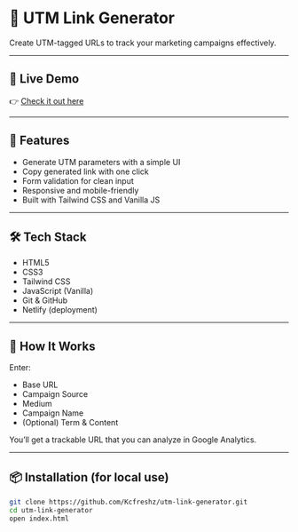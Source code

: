# 🧩 UTM Link Generator

Create UTM-tagged URLs to track your marketing campaigns effectively.

---

## 🚀 Live Demo

👉 [Check it out here](https://utmgenerate.netlify.app/)

---

## 📌 Features

- Generate UTM parameters with a simple UI
- Copy generated link with one click
- Form validation for clean input
- Responsive and mobile-friendly
- Built with Tailwind CSS and Vanilla JS

---

## 🛠 Tech Stack

- HTML5
- CSS3
- Tailwind CSS
- JavaScript (Vanilla)
- Git & GitHub
- Netlify (deployment)

---

## 🧠 How It Works

Enter:

- Base URL
- Campaign Source
- Medium
- Campaign Name
- (Optional) Term & Content

You’ll get a trackable URL that you can analyze in Google Analytics.

---

## 📦 Installation (for local use)

```bash
git clone https://github.com/Kcfreshz/utm-link-generator.git
cd utm-link-generator
open index.html
```
